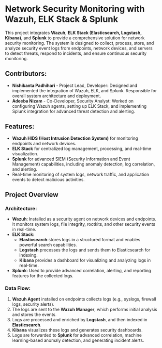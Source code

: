 # Network Security Monitoring with Wazuh, ELK Stack & Splunk

This project integrates **Wazuh**, **ELK Stack (Elasticsearch, Logstash, Kibana)**, and **Splunk** to provide a comprehensive solution for network security monitoring. The system is designed to collect, process, store, and analyze security event logs from endpoints, network devices, and servers to detect threats, respond to incidents, and ensure continuous security monitoring.

## Contributors:
- **Nishikanta Padhihari** - Project Lead, Developer: Designed and implemented the integration of Wazuh, ELK, and Splunk. Responsible for overall system architecture and deployment.
- **Adeeba Nizam** - Co-Developer, Security Analyst: Worked on configuring Wazuh agents, setting up ELK Stack, and implementing Splunk integration for advanced threat detection and alerting.

## Features:
- **Wazuh HIDS (Host Intrusion Detection System)** for monitoring endpoints and network devices.
- **ELK Stack** for centralized log management, processing, and real-time visualization.
- **Splunk** for advanced SIEM (Security Information and Event Management) capabilities, including anomaly detection, log correlation, and alerting.
- Real-time monitoring of system logs, network traffic, and application events to detect malicious activities.

## Project Overview
### Architecture:
- **Wazuh**: Installed as a security agent on network devices and endpoints. It monitors system logs, file integrity, rootkits, and other security events in real-time.
- **ELK Stack**:
  - **Elasticsearch** stores logs in a structured format and enables powerful search capabilities.
  - **Logstash** processes the logs and sends them to Elasticsearch for indexing.
  - **Kibana** provides a dashboard for visualizing and analyzing logs in real-time.
- **Splunk**: Used to provide advanced correlation, alerting, and reporting features for the collected logs.

### Data Flow:
1. **Wazuh Agent** installed on endpoints collects logs (e.g., syslogs, firewall logs, security alerts).
2. The logs are sent to the **Wazuh Manager**, which performs initial analysis and stores the events.
3. Logs are processed and enriched by **Logstash**, and then indexed in **Elasticsearch**.
4. **Kibana** visualizes these logs and generates security dashboards.
5. Logs are forwarded to **Splunk** for advanced correlation, machine learning-based anomaly detection, and generating incident alerts.
